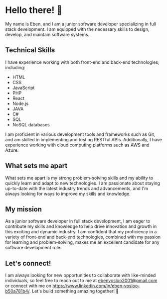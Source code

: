 # Hello there! :wave:

My name is Eben, and I am a junior software developer specializing in full stack development. I am equipped with the necessary skills to design, develop, and maintain software systems. 

## Technical Skills
I have experience working with both front-end and back-end technologies, including:
- HTML
- CSS
- JavaScript
- PHP
- React
- Node.js
- JAVA
- C#
- SQL
- NoSQL databases

I am proficient in various development tools and frameworks such as Git, and am skilled in implementing and testing RESTful APIs. Additionally, I have experience working with cloud computing platforms such as AWS and Azure.

## What sets me apart
What sets me apart is my strong problem-solving skills and my ability to quickly learn and adapt to new technologies. I am passionate about staying up-to-date with the latest industry trends and advancements, and I'm always looking for ways to improve my skills and knowledge.

## My mission
As a junior software developer in full stack development, I am eager to contribute my skills and knowledge to help drive innovation and growth in this exciting and dynamic industry. I am confident that my proficiency in a variety of front-end and back-end technologies, combined with my passion for learning and problem-solving, makes me an excellent candidate for any software development role.

## Let's connect!
I am always looking for new opportunities to collaborate with like-minded individuals, so feel free to reach out to me at ebenvosloo2001@gmail.com or connect with me on https://www.linkedin.com/in/eben-vosloo-b50a781b4/. Let's build something amazing together! :rocket:
